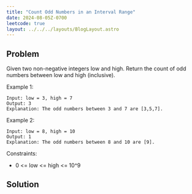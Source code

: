 ```yaml
---
title: "Count Odd Numbers in an Interval Range"
date: 2024-08-05Z-0700
leetcode: true
layout: ../../../layouts/BlogLayout.astro
---
```


## Problem

Given two non-negative integers low and high. Return the count of odd numbers between low and high (inclusive).

Example 1:

```text
Input: low = 3, high = 7
Output: 3
Explanation: The odd numbers between 3 and 7 are [3,5,7].
```

Example 2:

```text
Input: low = 8, high = 10
Output: 1
Explanation: The odd numbers between 8 and 10 are [9].
```

Constraints:

- 0 <= low <= high <= 10^9

## Solution

```java

```
